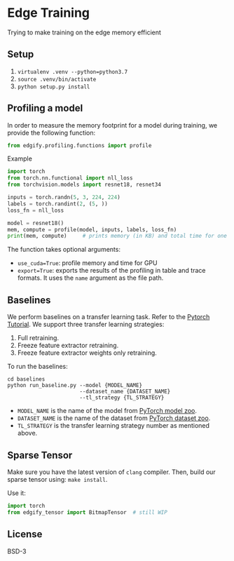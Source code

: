 # Edge Training
Trying to make training on the edge memory efficient


## Setup

1. `virtualenv .venv --python=python3.7`
2. `source .venv/bin/activate`
3. `python setup.py install`


## Profiling a model

In order to measure the memory footprint for a model during training, we provide the following function:

```Python
from edgify.profiling.functions import profile

```

Example

```Python
import torch
from torch.nn.functional import nll_loss
from torchvision.models import resnet18, resnet34

inputs = torch.randn(5, 3, 224, 224)
labels = torch.randint(2, (5, ))
loss_fn = nll_loss

model = resnet18()
mem, compute = profile(model, inputs, labels, loss_fn)
print(mem, compute)     # prints memory (in KB) and total time for one training loop (forward + backward) in µs.
```

The function takes optional arguments:
- `use_cuda=True`: profile memory and time for GPU
- `export=True`: exports the results of the profiling in table and trace formats. It uses the `name` argument as the file path.


## Baselines
We perform baselines on a transfer learning task. Refer to the [Pytorch Tutorial](https://pytorch.org/tutorials/beginner/transfer_learning_tutorial.html). We support three transfer learning strategies:
1. Full retraining. 
2. Freeze feature extractor retraining.
3. Freeze feature extractor weights only retraining.

To run the baselines:

```Shell
cd baselines
python run_baseline.py --model {MODEL_NAME}
                       --dataset_name {DATASET_NAME}
                       --tl_strategy {TL_STRATEGY}
```
- `MODEL_NAME` is the name of the model from [PyTorch model zoo](https://pytorch.org/vision/0.8/models.html).
- `DATASET_NAME` is the name of the dataset from [PyTorch dataset zoo](https://pytorch.org/vision/0.8/datasets.html).
- `TL_STRATEGY` is the transfer learning strategy number as mentioned above.

## Sparse Tensor

Make sure you have the latest version of `clang` compiler. Then, build our sparse tensor using: `make install`.

Use it:

```Python
import torch
from edgify_tensor import BitmapTensor  # still WIP


```

## License
BSD-3


